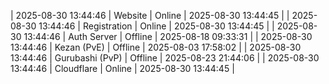 | 2025-08-30 13:44:46 | Website | Online | 2025-08-30 13:44:45 |
| 2025-08-30 13:44:46 | Registration | Online | 2025-08-30 13:44:45 |
| 2025-08-30 13:44:46 | Auth Server | Offline | 2025-08-18 09:33:31 |
| 2025-08-30 13:44:46 | Kezan (PvE) | Offline | 2025-08-03 17:58:02 |
| 2025-08-30 13:44:46 | Gurubashi (PvP) | Offline | 2025-08-23 21:44:06 |
| 2025-08-30 13:44:46 | Cloudflare | Online | 2025-08-30 13:44:45 |
